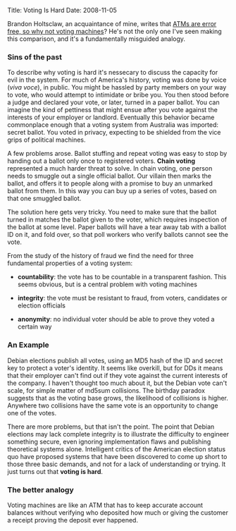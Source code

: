 Title: Voting Is Hard
Date: 2008-11-05

Brandon Holtsclaw, an acquaintance of mine, writes that [ATMs are error free,
so why not voting machines][1]? He's not the only one I've seen making this
comparison, and it's a fundamentally misguided analogy.

### Sins of the past

To describe why voting is hard it's nessecary to discuss the capacity for evil
in the system. For much of America's history, voting was done by voice (_viva
voce_), in public. You might be hassled by party members on your way to
vote, who would attempt to intimidate or bribe you. You then stood before a
judge and declared your vote, or later, turned in a paper ballot. You can
imagine the kind of pettiness that might ensue after you vote against the
interests of your employer or landlord. Eventually this behavior became
commonplace enough that a voting system from Australia was imported: secret
ballot. You voted in privacy, expecting to be shielded from the vice grips of
political machines.

A few problems arose. Ballot stuffing and repeat voting was easy to stop by
handing out a ballot only once to registered voters. **Chain voting**
represented a much harder threat to solve. In chain voting, one person needs
to smuggle out a single official ballot. Our villain then marks the ballot,
and offers it to people along with a promise to buy an unmarked ballot from 
them. In this way you can buy up a series of votes, based on that one smuggled
ballot.

The solution here gets very tricky. You need to make sure that the ballot
turned in matches the ballot given to the voter, which requires inspection of
the ballot at some level. Paper ballots will have a tear away tab with a
ballot ID on it, and fold over, so that poll workers who verify ballots cannot
see the vote.

From the study of the history of fraud we find the need for three fundamental
properties of a voting system:

  * **countability**: the vote has to be countable in a transparent fashion.
This seems obvious, but is a central problem with voting machines

  * **integrity**: the vote must be resistant to fraud, from voters,
candidates or election officials

  * **anonymity**: no individual voter should be able to prove they voted a
certain way

### An Example

Debian elections publish all votes, using an MD5 hash of the ID and secret key
to protect a voter's identity. It seems like overkill, but for DDs it means
that their employer can't find out if they vote against the current interests
of the company. I haven't thought too much about it, but the Debian vote can't
scale, for simple matter of md5sum collisions. The birthday paradox suggests
that as the voting base grows, the likelihood of collisions is higher.
Anywhere two collisions have the same vote is an opportunity to change one of
the votes.

There are more problems, but that isn't the point. The point that Debian
elections may lack complete integrity is to illustrate the difficulty to
engineer something secure, even ignoring implementation flaws and publishing
theoretical systems alone. Intelligent critics of the American election status
quo have proposed systems that have been discovered to come up short to those
three basic demands, and not for a lack of understanding or trying. It just
turns out that **voting is hard**.

### The better analogy

Voting machines are like an ATM that has to keep accurate account balances
without verifying who deposited how much or giving the customer a receipt
proving the deposit ever happened.

   [1]: https://www.imbrandon.com/2008.11.03/ive-never-been-shorted.html

